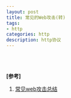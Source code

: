 ```yaml
---
layout: post
title: 常见的Web攻击(转)
tags:
- http
categories: http
description: http协议
---
```






<!-- more -->





<br />
<br />

**[参考]**


1. [常见web攻击总结](https://www.cnblogs.com/morethink/p/8734103.html)



<br />
<br />
<br />


